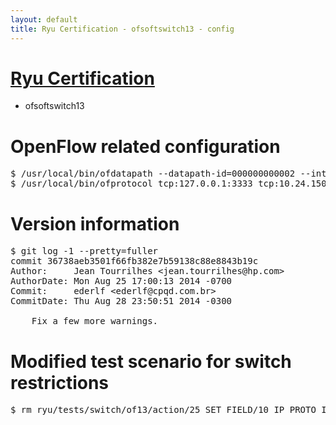 ```yaml
---
layout: default
title: Ryu Certification - ofsoftswitch13 - config
---
```

# [Ryu Certification](http://osrg.github.io/ryu/certification.html)
* ofsoftswitch13

# OpenFlow related configuration
<pre>
$ /usr/local/bin/ofdatapath --datapath-id=000000000002 --interface=eth21,eth22,eth23 ptcp:3333
$ /usr/local/bin/ofprotocol tcp:127.0.0.1:3333 tcp:10.24.150.30:6633
</pre>

# Version information
<pre>
$ git log -1 --pretty=fuller
commit 36738aeb3501f66fb382e7b59138c88e8843b19c
Author:     Jean Tourrilhes &lt;jean.tourrilhes@hp.com&gt;
AuthorDate: Mon Aug 25 17:00:13 2014 -0700
Commit:     ederlf &lt;ederlf@cpqd.com.br&gt;
CommitDate: Thu Aug 28 23:50:51 2014 -0300

    Fix a few more warnings.
</pre>

# Modified test scenario for switch restrictions
<pre>
$ rm ryu/tests/switch/of13/action/25_SET_FIELD/10_IP_PROTO_IPv6.json
</pre>
